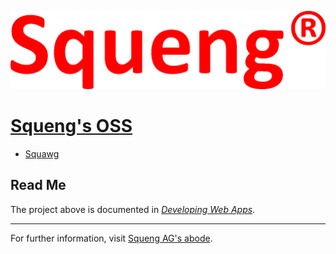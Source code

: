 ![Squeng's logo](SquengL.png)

# [Squeng's OSS](https://github.com/Squoss)

* [Squawg](https://github.com/Squoss/Squawg)

## Read Me

The project above is documented in *[Developing Web Apps](https://leanpub.com/DevWebApps)*.

* * *

For further information, visit [Squeng AG's abode](https://squeng.com/).
